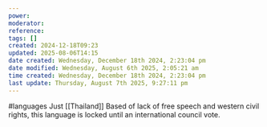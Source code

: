 ```yaml
---
power: 
moderator: 
reference: 
tags: []
created: 2024-12-18T09:23
updated: 2025-08-06T14:15
date created: Wednesday, December 18th 2024, 2:23:04 pm
date modified: Wednesday, August 6th 2025, 2:05:21 am
time created: Wednesday, December 18th 2024, 2:23:04 pm
last update: Thursday, August 7th 2025, 9:27:11 pm
---
```

#languages 
Just [[Thailand]]
Based of lack of free speech and western civil rights, this language is locked until an international council vote.
